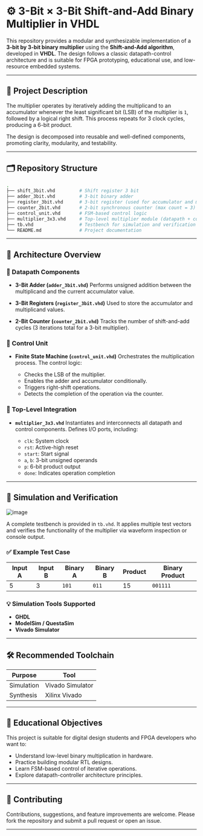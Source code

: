 # ⚙️ 3-Bit × 3-Bit Shift-and-Add Binary Multiplier in VHDL

This repository provides a modular and synthesizable implementation of a **3-bit by 3-bit binary multiplier** using the **Shift-and-Add algorithm**, developed in **VHDL**. The design follows a classic datapath-control architecture and is suitable for FPGA prototyping, educational use, and low-resource embedded systems.

---

## 📌 Project Description

The multiplier operates by iteratively adding the multiplicand to an accumulator whenever the least significant bit (LSB) of the multiplier is `1`, followed by a logical right shift. This process repeats for 3 clock cycles, producing a 6-bit product.

The design is decomposed into reusable and well-defined components, promoting clarity, modularity, and testability.

---

## 🗂️ Repository Structure

```bash
.
├── shift_3bit.vhd         # Shift register 3 bit
├── adder_3bit.vhd         # 3-bit binary adder
├── register_3bit.vhd      # 3-bit register (used for accumulator and multiplicand)
├── counter_2bit.vhd       # 2-bit synchronous counter (max count = 3)
├── control_unit.vhd       # FSM-based control logic
├── multiplier_3x3.vhd     # Top-level multiplier module (datapath + control)
├── tb.vhd                 # Testbench for simulation and verification
└── README.md              # Project documentation
```

---

## 🧠 Architecture Overview

### 🔹 Datapath Components

* **3-Bit Adder (`adder_3bit.vhd`)**
  Performs unsigned addition between the multiplicand and the current accumulator value.

* **3-Bit Registers (`register_3bit.vhd`)**
  Used to store the accumulator and multiplicand values.

* **2-Bit Counter (`counter_2bit.vhd`)**
  Tracks the number of shift-and-add cycles (3 iterations total for a 3-bit multiplier).

### 🔹 Control Unit

* **Finite State Machine (`control_unit.vhd`)**
  Orchestrates the multiplication process. The control logic:

  * Checks the LSB of the multiplier.
  * Enables the adder and accumulator conditionally.
  * Triggers right-shift operations.
  * Detects the completion of the operation via the counter.

### 🔹 Top-Level Integration

* **`multiplier_3x3.vhd`**
  Instantiates and interconnects all datapath and control components. Defines I/O ports, including:

  * `clk`: System clock
  * `rst`: Active-high reset
  * `start`: Start signal
  * `a`, `b`: 3-bit unsigned operands
  * `p`: 6-bit product output
  * `done`: Indicates operation completion

---

## 🧪 Simulation and Verification
![image](https://github.com/user-attachments/assets/d97481b4-82da-4413-9503-79a975603bd9)


A complete testbench is provided in `tb.vhd`. It applies multiple test vectors and verifies the functionality of the multiplier via waveform inspection or console output.

### ✅ Example Test Case

| Input A | Input B | Binary A | Binary B | Product | Binary Product |
| ------- | ------- | -------- | -------- | ------- | -------------- |
| 5       | 3       | `101`    | `011`    | 15      | `001111`       |

### 💡 Simulation Tools Supported

* **GHDL**
* **ModelSim / QuestaSim**
* **Vivado Simulator**

---

## 🛠️ Recommended Toolchain

| Purpose     | Tool                                                                                               |
| ----------- | -------------------------------------------------------------------------------------------------- |
| Simulation  | Vivado Simulator                                                                   |
| Synthesis   | Xilinx Vivado                                                                     |

---

## 🎯 Educational Objectives

This project is suitable for digital design students and FPGA developers who want to:

* Understand low-level binary multiplication in hardware.
* Practice building modular RTL designs.
* Learn FSM-based control of iterative operations.
* Explore datapath-controller architecture principles.

---

## 🤝 Contributing

Contributions, suggestions, and feature improvements are welcome. Please fork the repository and submit a pull request or open an issue.

---
